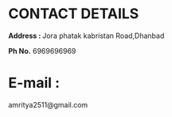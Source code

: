 <!DOCTYPE html>
<html lang="en">
<head>
    <p><b></b><h1>CONTACT DETAILS</h1> </b></p>
    <p><b>Address : </b>Jora phatak kabristan Road,Dhanbad</p>
    <p><b>Ph No.</b> 6969696969</p>
    <p><b><h1>E-mail :</h1></b>amritya2511@gmail.com</p>
    <form class="" action="index.html"></form>

</head>
